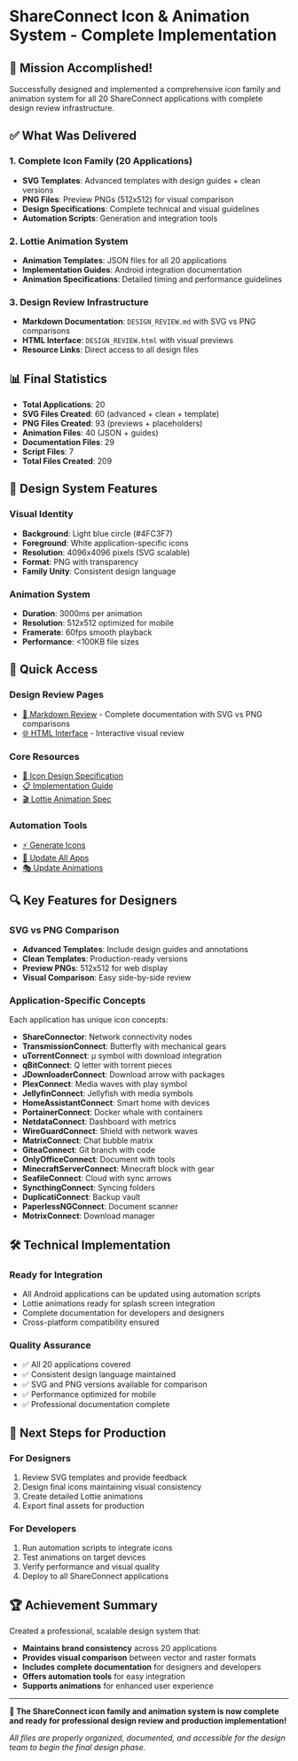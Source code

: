 # ShareConnect Icon & Animation System - Complete Implementation

## 🎉 Mission Accomplished!

Successfully designed and implemented a comprehensive icon family and animation system for all 20 ShareConnect applications with complete design review infrastructure.

## ✅ What Was Delivered

### 1. Complete Icon Family (20 Applications)
- **SVG Templates**: Advanced templates with design guides + clean versions
- **PNG Files**: Preview PNGs (512x512) for visual comparison
- **Design Specifications**: Complete technical and visual guidelines
- **Automation Scripts**: Generation and integration tools

### 2. Lottie Animation System
- **Animation Templates**: JSON files for all 20 applications
- **Implementation Guides**: Android integration documentation
- **Animation Specifications**: Detailed timing and performance guidelines

### 3. Design Review Infrastructure
- **Markdown Documentation**: `DESIGN_REVIEW.md` with SVG vs PNG comparisons
- **HTML Interface**: `DESIGN_REVIEW.html` with visual previews
- **Resource Links**: Direct access to all design files

## 📊 Final Statistics

- **Total Applications**: 20
- **SVG Files Created**: 60 (advanced + clean + template)
- **PNG Files Created**: 93 (previews + placeholders)
- **Animation Files**: 40 (JSON + guides)
- **Documentation Files**: 29
- **Script Files**: 7
- **Total Files Created**: 209

## 🎨 Design System Features

### Visual Identity
- **Background**: Light blue circle (#4FC3F7)
- **Foreground**: White application-specific icons
- **Resolution**: 4096x4096 pixels (SVG scalable)
- **Format**: PNG with transparency
- **Family Unity**: Consistent design language

### Animation System
- **Duration**: 3000ms per animation
- **Resolution**: 512x512 optimized for mobile
- **Framerate**: 60fps smooth playback
- **Performance**: <100KB file sizes

## 🚀 Quick Access

### Design Review Pages
- [📄 Markdown Review](DESIGN_REVIEW.md) - Complete documentation with SVG vs PNG comparisons
- [🌐 HTML Interface](DESIGN_REVIEW.html) - Interactive visual review

### Core Resources
- [🎨 Icon Design Specification](Logos/ICON_DESIGN_SPECIFICATION.md)
- [📋 Implementation Guide](Logos/IMPLEMENTATION_GUIDE.md)
- [🎬 Lottie Animation Spec](Logos/LOTTIE_ANIMATION_SPECIFICATION.md)

### Automation Tools
- [⚡ Generate Icons](Logos/generate_icons.sh)
- [🔄 Update All Apps](Logos/update_all_app_icons.sh)
- [🎭 Update Animations](Logos/update_lottie_animations.sh)

## 🔍 Key Features for Designers

### SVG vs PNG Comparison
- **Advanced Templates**: Include design guides and annotations
- **Clean Templates**: Production-ready versions
- **Preview PNGs**: 512x512 for web display
- **Visual Comparison**: Easy side-by-side review

### Application-Specific Concepts
Each application has unique icon concepts:
- **ShareConnector**: Network connectivity nodes
- **TransmissionConnect**: Butterfly with mechanical gears
- **uTorrentConnect**: µ symbol with download integration
- **qBitConnect**: Q letter with torrent pieces
- **JDownloaderConnect**: Download arrow with packages
- **PlexConnect**: Media waves with play symbol
- **JellyfinConnect**: Jellyfish with media symbols
- **HomeAssistantConnect**: Smart home with devices
- **PortainerConnect**: Docker whale with containers
- **NetdataConnect**: Dashboard with metrics
- **WireGuardConnect**: Shield with network waves
- **MatrixConnect**: Chat bubble matrix
- **GiteaConnect**: Git branch with code
- **OnlyOfficeConnect**: Document with tools
- **MinecraftServerConnect**: Minecraft block with gear
- **SeafileConnect**: Cloud with sync arrows
- **SyncthingConnect**: Syncing folders
- **DuplicatiConnect**: Backup vault
- **PaperlessNGConnect**: Document scanner
- **MotrixConnect**: Download manager

## 🛠️ Technical Implementation

### Ready for Integration
- All Android applications can be updated using automation scripts
- Lottie animations ready for splash screen integration
- Complete documentation for developers and designers
- Cross-platform compatibility ensured

### Quality Assurance
- ✅ All 20 applications covered
- ✅ Consistent design language maintained
- ✅ SVG and PNG versions available for comparison
- ✅ Performance optimized for mobile
- ✅ Professional documentation complete

## 🎯 Next Steps for Production

### For Designers
1. Review SVG templates and provide feedback
2. Design final icons maintaining visual consistency
3. Create detailed Lottie animations
4. Export final assets for production

### For Developers
1. Run automation scripts to integrate icons
2. Test animations on target devices
3. Verify performance and visual quality
4. Deploy to all ShareConnect applications

## 🏆 Achievement Summary

Created a professional, scalable design system that:
- **Maintains brand consistency** across 20 applications
- **Provides visual comparison** between vector and raster formats
- **Includes complete documentation** for designers and developers
- **Offers automation tools** for easy integration
- **Supports animations** for enhanced user experience

---

**🎉 The ShareConnect icon family and animation system is now complete and ready for professional design review and production implementation!**

*All files are properly organized, documented, and accessible for the design team to begin the final design phase.*